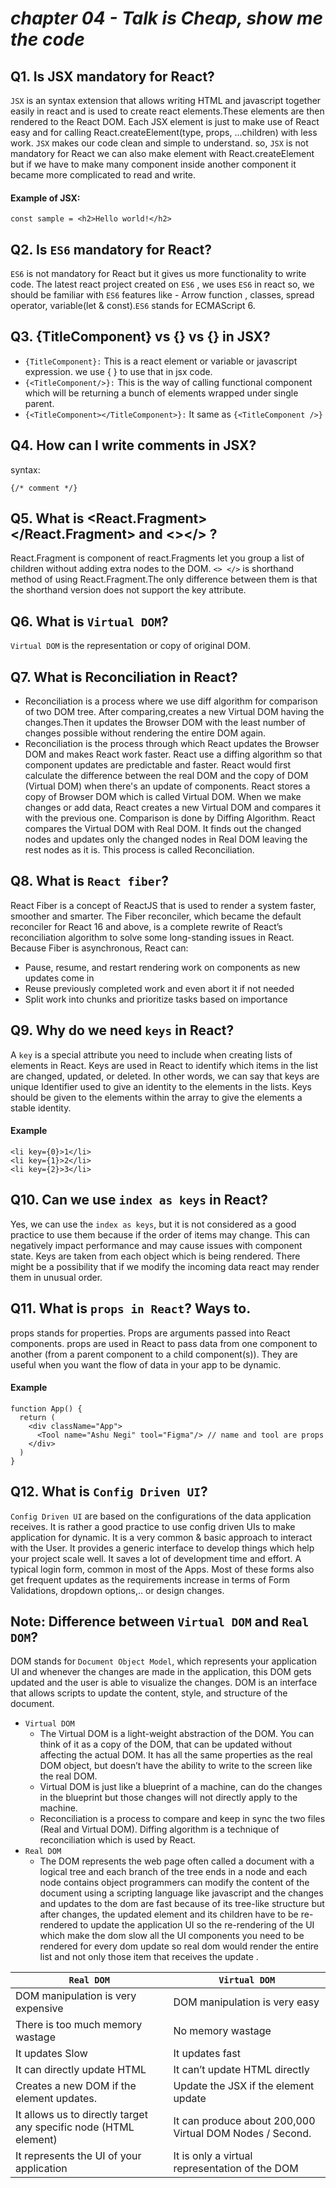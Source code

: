 
# _chapter 04 - Talk is Cheap, show me the code_

## Q1. Is JSX mandatory for React?
`JSX` is an syntax extension that allows writing HTML and javascript together easily in react and is used to create react elements.These elements are then rendered to the React DOM. Each JSX element is just to make use of React easy and for calling React.createElement(type, props, ...children) with less work.
`JSX` makes our code clean and simple to understand.
so, `JSX` is not mandatory for React we can also make element with React.createElement but if we have to make many component inside another component it became more complicated to read and write.

#### Example of JSX:

``` 
const sample = <h2>Hello world!</h2>
```

## Q2. Is `ES6` mandatory for React?
`ES6` is not mandatory for React but it gives us more functionality to write code. The latest react project created on `ES6` , we uses `ES6` in react so, we should be familiar with `ES6` features like - Arrow function , classes, spread operator, variable(let & const).`ES6` stands for ECMAScript 6.

## Q3. {TitleComponent} vs {<TitleComponent/>} vs {<TitleComponent></TitleComponent>} in JSX?
- `{TitleComponent}:` This is a react element or variable or javascript expression. we use { } to use that in jsx code.
-  `{<TitleComponent/>}:` This is the way of calling functional component which will be returning a bunch of elements wrapped under single parent.
- `{<TitleComponent></TitleComponent>}:` It same as     `{<TitleComponent />}`

## Q4. How can I write comments in JSX?
 syntax:
  ```
 {/* comment */}
 ```

## Q5. What is <React.Fragment></React.Fragment> and <></> ?
React.Fragment is component of react.Fragments let you group a list of children without adding extra nodes to the DOM. `<> </>` is shorthand method of using React.Fragment.The only difference between them is that the shorthand version does not support the key attribute.

## Q6. What is `Virtual DOM`?
`Virtual DOM` is the representation or copy of original DOM.

## Q7. What is Reconciliation in React?
- Reconciliation is a process where we use diff algorithm for comparison of two DOM tree. After comparing,creates a new Virtual DOM having the changes.Then it updates the Browser DOM with the least number of changes possible without rendering the entire DOM again. 
- Reconciliation is the process through which React updates the Browser DOM and makes React work faster. React use a diffing algorithm so that component updates are predictable and faster. React would first calculate the difference between the real DOM and the copy of DOM (Virtual DOM) when there's an update of components. React stores a copy of Browser DOM which is called Virtual DOM. When we make changes or add data, React creates a new Virtual DOM and compares it with the previous one. Comparison is done by Diffing Algorithm. React compares the Virtual DOM with Real DOM. It finds out the changed nodes and updates only the changed nodes in Real DOM leaving the rest nodes as it is. This process is called Reconciliation.

## Q8. What is `React fiber`?
React Fiber is a concept of ReactJS that is used to render a system faster, smoother and smarter.
The Fiber reconciler, which became the default reconciler for React 16 and above, is a complete rewrite of React’s reconciliation algorithm to solve some long-standing issues in React.
Because Fiber is asynchronous, React can:
- Pause, resume, and restart rendering work on components as new updates come in
- Reuse previously completed work and even abort it if not needed
- Split work into chunks and prioritize tasks based on importance


## Q9. Why do we need `keys` in React?
A `key` is a special attribute you need to include when creating lists of elements in React. Keys are used in React to identify which items in the list are changed, updated, or deleted. In other words, we can say that keys are unique Identifier used to give an identity to the elements in the lists.
Keys should be given to the elements within the array to give the elements a stable identity.
#### Example
```
<li key={0}>1</li>
<li key={1}>2</li>
<li key={2}>3</li>
```


## Q10. Can we use `index as keys` in React?
Yes, we can use the `index as keys`, but it is not considered as a good practice to use them because if the order of items may change. This can negatively impact performance and may cause issues with component state.
Keys are taken from each object which is being rendered. There might be a possibility that if we modify the incoming data react may render them in unusual order.


## Q11. What is `props in React`? Ways to.
props stands for properties. Props are arguments passed into React components. props are used in React to pass data from one component to another (from a parent component to a child component(s)). They are useful when you want the flow of data in your app to be dynamic.
#### Example
```
function App() {
  return (
    <div className="App">
      <Tool name="Ashu Negi" tool="Figma"/> // name and tool are props
    </div>
  )
}
```

## Q12. What is `Config Driven UI`?
`Config Driven UI` are based on the configurations of the data application receives. It is rather a good practice to use config driven UIs to make application for dynamic. 
It is a very common & basic approach to interact with the User. It provides a generic interface to develop things which help your project scale well. It saves a lot of development time and effort.
A typical login form, common in most of the Apps. Most of these forms also get frequent updates as the requirements increase in terms of Form Validations, dropdown options,.. or design changes.


## Note: Difference between `Virtual DOM` and `Real DOM`?
DOM stands for `Document Object Model`, which represents your application UI and whenever the changes are made in the application, this DOM gets updated and the user is able to visualize the changes. DOM is an interface that allows scripts to update the content, style, and structure of the document.
- `Virtual DOM`
    - The Virtual DOM is a light-weight abstraction of the DOM. You can think of it as a copy of the DOM, that can be updated without affecting the actual DOM. It has all the same properties as the real DOM object, but doesn’t have the ability to write to the screen like the real DOM.
    - Virtual DOM is just like a blueprint of a machine, can do the changes in the blueprint but those changes will not directly apply to the machine.
    - Reconciliation is a process to compare and keep in sync the two files (Real and Virtual DOM). Diffing algorithm is a technique of reconciliation which is used by React.
- `Real DOM`
    - The DOM represents the web page often called a document with a logical tree and each  branch of the tree ends in a node and each node contains object programmers can modify the content of the document using a scripting language like javascript and the changes and updates to the dom are fast because of its tree-like structure but after changes, the updated element and its children have to be re-rendered to update the application UI so the  re-rendering of the UI which make the dom slow all the UI components you need to be rendered for every dom update so real dom would render the entire list and not only those item that receives the update .

|   `Real DOM`    |   `Virtual DOM` |
|-------------|-----------------|
| DOM manipulation is very expensive  | DOM manipulation is very easy  | 
| There is too much memory wastage  | No memory wastage  |
| It updates Slow | It updates fast |
| It can directly update HTML | It can’t update HTML directly  |
|  Creates a new DOM if the element updates. | Update the JSX if the element update |
| It allows us to directly target any specific node (HTML element) | It can produce about 200,000 Virtual DOM Nodes / Second. |
| It represents the UI of your application | It is only a virtual representation of the DOM |

































 







